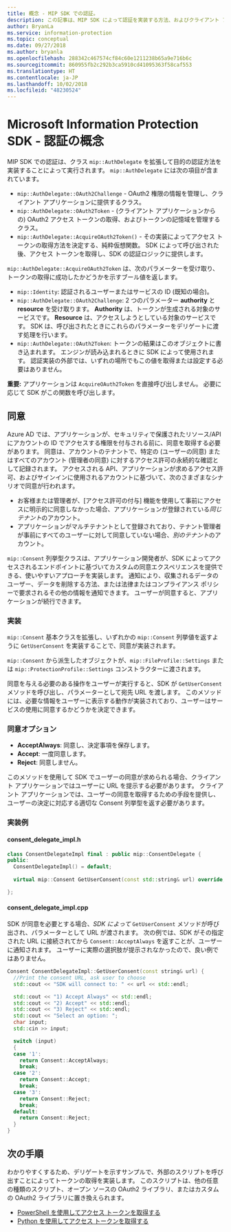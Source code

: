 ```yaml
---
title: 概念 - MIP SDK での認証。
description: この記事は、MIP SDK によって認証を実装する方法、およびクライアント アプリケーションで OAuth2 アクセス トークンの取得ロジックを提供するための要件を理解するのに役立ちます。
author: BryanLa
ms.service: information-protection
ms.topic: conceptual
ms.date: 09/27/2018
ms.author: bryanla
ms.openlocfilehash: 288342c467574cf84c60e1211238b65a9e716b6c
ms.sourcegitcommit: 860955fb2c292b3ca5910cd41095363f58caf553
ms.translationtype: HT
ms.contentlocale: ja-JP
ms.lasthandoff: 10/02/2018
ms.locfileid: "48230524"
---
```

# <a name="microsoft-information-protection-sdk---authentication-concepts"></a>Microsoft Information Protection SDK - 認証の概念

MIP SDK での認証は、クラス `mip::AuthDelegate` を拡張して目的の認証方法を実装することによって実行されます。 `mip::AuthDelegate` には次の項目が含まれています。

- `mip::AuthDelegate::OAuth2Challenge` - OAuth2 権限の情報を管理し、クライアント アプリケーションに提供するクラス。
- `mip::AuthDelegate::OAuth2Token` - (クライアント アプリケーションからの) OAuth2 アクセス トークンの取得、およびトークンの記憶域を管理するクラス。
- `mip::AuthDelegate::AcquireOAuth2Token()` - その実装によってアクセス トークンの取得方法を決定する、純粋仮想関数。 SDK によって呼び出された後、アクセス トークンを取得し、SDK の認証ロジックに提供します。

`mip::AuthDelegate::AcquireOAuth2Token` は、次のパラメーターを受け取り、トークンの取得に成功したかどうかを示すブール値を返します。

- `mip::Identity`: 認証されるユーザーまたはサービスの ID (既知の場合)。
- `mip::AuthDelegate::OAuth2Challenge`: 2 つのパラメーター **authority** と **resource** を受け取ります。 **Authority** は、トークンが生成される対象のサービスです。 **Resource** は、アクセスしようとしている対象のサービスです。 SDK は、呼び出されたときにこれらのパラメーターをデリゲートに渡す処理を行います。
- `mip::AuthDelegate::OAuth2Token`: トークンの結果はこのオブジェクトに書き込まれます。 エンジンが読み込まれるときに SDK によって使用されます。 認証実装の外部では、いずれの場所でもこの値を取得または設定する必要はありません。

**重要:** アプリケーションは `AcquireOAuth2Token` を直接呼び出しません。 必要に応じて SDK がこの関数を呼び出します。

## <a name="consent"></a>同意

Azure AD では、アプリケーションが、セキュリティで保護されたリソース/API にアカウントの ID でアクセスする権限を付与される前に、同意を取得する必要があります。 同意は、アカウントのテナントで、特定の (ユーザーの同意) またはすべてのアカウント (管理者の同意) に対するアクセス許可の永続的な確認として記録されます。 アクセスされる API、アプリケーションが求めるアクセス許可、およびサインインに使用されるアカウントに基づいて、次のさまざまなシナリオで同意が行われます。 

- お客様または管理者が、[アクセス許可の付与] 機能を使用して事前にアクセスに明示的に同意しなかった場合、アプリケーションが登録されている*同じテナント*のアカウント。
- アプリケーションがマルチテナントとして登録されており、テナント管理者が事前にすべてのユーザーに対して同意していない場合、*別のテナント*のアカウント。

`mip::Consent` 列挙型クラスは、アプリケーション開発者が、SDK によってアクセスされるエンドポイントに基づいてカスタムの同意エクスペリエンスを提供できる、使いやすいアプローチを実装します。 通知により、収集されるデータのユーザー、データを削除する方法、または法律またはコンプライアンス ポリシーで要求されるその他の情報を通知できます。 ユーザーが同意すると、アプリケーションが続行できます。 

### <a name="implementation"></a>実装

`mip::Consent` 基本クラスを拡張し、いずれかの `mip::Consent` 列挙値を返すように `GetUserConsent` を実装することで、同意が実装されます。 

`mip::Consent` から派生したオブジェクトが、`mip::FileProfile::Settings` または `mip::ProtectionProfile::Settings` コンストラクターに渡されます。

同意を与える必要のある操作をユーザーが実行すると、SDK が `GetUserConsent` メソッドを呼び出し、パラメーターとして宛先 URL を渡します。 このメソッドには、必要な情報をユーザーに表示する動作が実装されており、ユーザーはサービスの使用に同意するかどうかを決定できます。 

### <a name="consent-options"></a>同意オプション

- **AcceptAlways**: 同意し、決定事項を保存します。
- **Accept**: 一度同意します。
- **Reject**: 同意しません。

このメソッドを使用して SDK でユーザーの同意が求められる場合、クライアント アプリケーションではユーザーに URL を提示する必要があります。 クライアント アプリケーションでは、ユーザーの同意を取得するための手段を提供し、ユーザーの決定に対応する適切な Consent 列挙型を返す必要があります。

### <a name="sample-implementation"></a>実装例

#### <a name="consentdelegateimplh"></a>consent_delegate_impl.h

```cpp
class ConsentDelegateImpl final : public mip::ConsentDelegate {
public:
  ConsentDelegateImpl() = default;
  
  virtual mip::Consent GetUserConsent(const std::string& url) override;

};
```

#### <a name="consentdelegateimplcpp"></a>consent_delegate_impl.cpp

SDK が同意を必要とする場合、*SDK によって* `GetUserConsent` メソッドが呼び出され、パラメーターとして URL が渡されます。 次の例では、SDK がその指定された URL に接続されてから `Consent::AcceptAlways` を返すことが、ユーザーに通知されます。 ユーザーに実際の選択肢が提示されなかったので、良い例ではありません。

```cpp
Consent ConsentDelegateImpl::GetUserConsent(const string& url) {
  //Print the consent URL, ask user to choose
  std::cout << "SDK will connect to: " << url << std::endl;

  std::cout << "1) Accept Always" << std::endl;
  std::cout << "2) Accept" << std::endl;
  std::cout << "3) Reject" << std::endl;
  std::cout << "Select an option: ";
  char input;
  std::cin >> input;

  switch (input)
  {
  case '1':
    return Consent::AcceptAlways;
    break;
  case '2':
    return Consent::Accept;
    break;
  case '3':
    return Consent::Reject;
    break;
  default:
    return Consent::Reject;
  }  
}
```

## <a name="next-steps"></a>次の手順

わかりやすくするため、デリゲートを示すサンプルで、外部のスクリプトを呼び出すことによってトークンの取得を実装します。 このスクリプトは、他の任意の種類のスクリプト、オープン ソースの OAuth2 ライブラリ、またはカスタムの OAuth2 ライブラリに置き換えられます。

- [PowerShell を使用してアクセス トークンを取得する](concept-authentication-acquire-token-ps.md)
- [Python を使用してアクセス トークンを取得する](concept-authentication-acquire-token-py.md)
